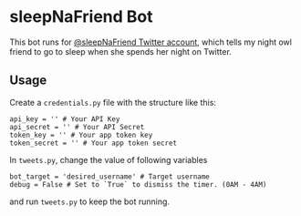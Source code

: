 # sleepNaFriend Bot

This bot runs for [@sleepNaFriend Twitter account](twitter.com/sleepNaFrieind), which tells my night owl friend to go to sleep when she spends her night on Twitter.

## Usage

Create a `credentials.py` file with the structure like this:
```
api_key = '' # Your API Key
api_secret = '' # Your API Secret
token_key = '' # Your app token key
token_secret = '' # Your app token secret
```

In `tweets.py`, change the value of following variables

```
bot_target = 'desired_username' # Target username
debug = False # Set to `True` to dismiss the timer. (0AM - 4AM)
```

and run `tweets.py` to keep the bot running.

